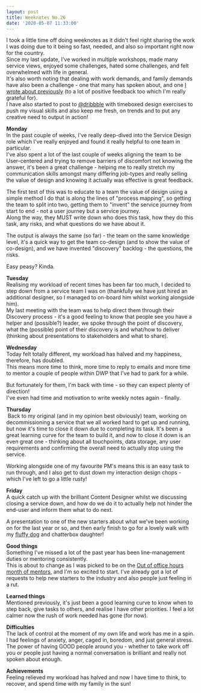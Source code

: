 ```yaml
---
layout: post
title: Weeknotes No.26
date: '2020-05-07 11:33:00'
---
```

I took a little time off doing weeknotes as it didn't feel right sharing the work I was doing due to it being so fast, needed, and also so important right now for the country.<br>
Since my last update, I've worked in multiple workshops, made many service views, enjoyed some challenges, hated some challenges, and felt overwhelmed with life in general.<br>
It's also worth noting that dealing with work demands, and family demands have also been a challenge - one that many has spoken about, and one <a href="https://michaelcattell.com/2020/04/20/living-and-working-at-home.html" title="my blog post on living and working at home">I wrote about previously</a> (to a lot of positive feedback too which I'm really grateful for).<br>
I have also started to post to <a href="https://dribbble.com/mikeycattell" title="click here to see my dribbble account">@dribbble</a> with timeboxed design exercises to push my visual skills and also keep me fresh, on trends and to put any creative need to output in action!

<strong>Monday</strong><br>
In the past couple of weeks, I've really deep-dived into the Service Design role which I've really enjoyed and found it really helpful to one team in particular.<br>
I've also spent a lot of the last couple of weeks aligning the team to be User-centered and trying to remove barriers of discomfort not knowing the answer, it's been a great challenge - helping me to really stretch my communication skills amongst many differing job-types and really selling the value of design and knowing it actually was effective is great feedback.

The first test of this was to educate to a team the value of design using a simple method I do that is along the lines of "process mapping", so getting the team to split into two, getting them to "invent" the service journey from start to end - not a user journey but a service journey.<br>
Along the way, they MUST write down who does this task, how they do this task, any risks, and what questions do we have about it.

The output is always the same (so far) - the team on the same knowledge level, it's a quick way to get the team co-design (and to show the value of co-design), and we have invented "discovery" backlog - the questions, the risks.

Easy peasy? Kinda.

<strong>Tuesday</strong><br>
Realising my workload of recent times has been far too much, I decided to step down from a service team I was on (thankfully we have just hired an additional designer, so I managed to on-board him whilst working alongside him).<br>
My last meeting with the team was to help direct them through their Discovery process - it's a good feeling to know that people see you have a helper and (possible?) leader, we spoke through the point of discovery, what the (possible) point of their discovery is and what/how to deliver (thinking about presentations to stakeholders and what to share).

<strong>Wednesday</strong><br>
Today felt totally different, my workload has halved and my happiness, therefore, has doubled.<br>
This means more time to think, more time to reply to emails and more time to mentor a couple of people within DWP that I've had to park for a while.

But fortunately for them, I'm back with time - so they can expect plenty of direction!<br>
I've even had time and motivation to write weekly notes again - finally.

<strong>Thursday</strong><br>
 Back to my original (and in my opinion best obviously) team, working on decommissioning a service that we all worked hard to get up and running, but now it's time to close it down due to completing its task. It's been a great learning curve for the team to build it, and now to close it down is an even great one - thinking about all touchpoints, data storage, any user requirements and confirming the overall need to actually stop using the service.

Working alongside one of my favourite PM's means this is an easy task to run through, and I also get to dust down my interaction design chops - which I've left to go a little rusty!

<strong>Friday</strong><br>
A quick catch up with the brilliant Content Designer whilst we discussing closing a service down, and how do we do it to actually help not hinder the end-user and inform them what to do next.

A presentation to one of the new starters about what we've been working on for the last year or so, and then early finish to go for a lovely walk with my <a href="https://www.instagram.com/p/B_aRxcQpTiI/" title="a link to my instagram account">fluffy dog</a> and chatterbox daughter!

<strong>Good things</strong><br>
Something I've missed a lot of the past year has been line-management duties or mentoring consistently.<br>
This is about to change as I was picked to be on the <a href="https://www.outofofficehours.com/may-2020/volunteers">Out of office hours month of mentors</a>, and I'm so excited to start. I've already got a lot of requests to help new starters to the industry and also people just feeling in a rut.

<strong>Learned things</strong><br>
Mentioned previously, it's just been a good learning curve to know when to step back, give tasks to others, and realise I have other priorities. I feel a lot calmer now the rush of work needed has gone (for now).

<strong>Difficulties</strong><br>
The lack of control at the moment of my own life and work has me in a spin. I had feelings of anxiety, anger, caged in, boredom, and just general stress.<br>
The power of having GOOD people around you - whether to take work off you or people just having a normal conversation is brilliant and really not spoken about enough.

<strong>Achievements</strong><br>
Feeling relieved my workload has halved and now I have time to think, to recover, and spend time with my family in the sun!